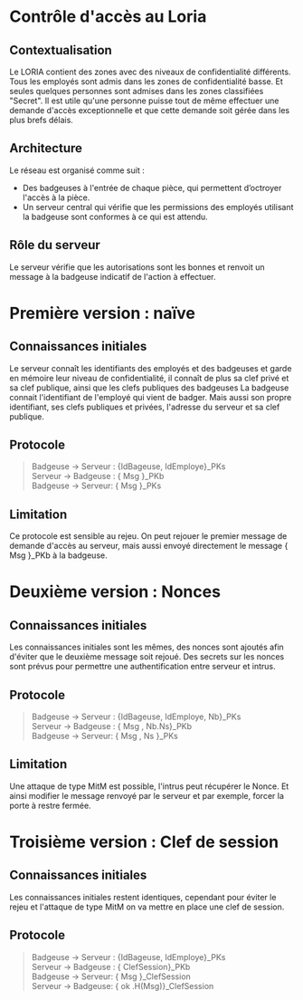 # Contrôle d'accès au Loria
## Contextualisation
Le LORIA contient des zones avec des niveaux de confidentialité différents. Tous les employés sont admis dans les zones de confidentialité basse. Et seules quelques personnes sont admises dans les zones classifiées "Secret". Il est utile qu'une personne puisse tout de même effectuer une demande d'accès exceptionnelle et que cette demande soit gérée dans les plus brefs délais.

## Architecture
Le réseau est organisé comme suit :
 
 - Des badgeuses à l'entrée de chaque pièce, qui permettent d’octroyer l'accès à la pièce.
 - Un serveur central qui vérifie que les permissions des employés utilisant la badgeuse sont conformes à ce qui est attendu.
 
## Rôle du serveur
Le serveur vérifie que les autorisations sont les bonnes et renvoit un message à la badgeuse indicatif de l'action à effectuer.

# Première version : naïve
## Connaissances initiales
 
 Le serveur connaît les identifiants des employés et des badgeuses et garde en mémoire leur niveau de confidentialité, il connaît de plus sa clef privé et sa clef publique, ainsi que les clefs publiques des badgeuses
 La badgeuse connait l'identifiant de l'employé qui vient de badger. Mais aussi son propre identifiant, ses clefs publiques et privées, l'adresse du serveur et sa clef publique.
 
## Protocole

 
> Badgeuse -> Serveur : {IdBageuse, IdEmploye}_PKs <br>
> Serveur -> Badgeuse : { Msg }_PKb <br>
> Badgeuse -> Serveur: { Msg }_PKs 
 
## Limitation
Ce protocole est sensible au rejeu. On peut rejouer le premier message de demande d'accès au serveur, mais aussi envoyé directement le message { Msg }_PKb à la badgeuse.

# Deuxième version : Nonces
 
## Connaissances initiales
 
Les connaissances initiales sont les mêmes, des nonces sont ajoutés afin d'éviter que le deuxième message soit rejoué. Des secrets sur les nonces sont prévus pour permettre une authentification entre serveur et intrus.

## Protocole

> Badgeuse -> Serveur : {IdBageuse, IdEmploye, Nb}_PKs <br>
> Serveur -> Badgeuse : { Msg , Nb.Ns}_PKb <br>
> Badgeuse -> Serveur: { Msg , Ns }_PKs

## Limitation
Une attaque de type MitM est possible, l'intrus peut récupérer le Nonce. Et ainsi modifier le message renvoyé par le serveur et par exemple, forcer la porte à restre fermée.

# Troisième version : Clef de session
## Connaissances initiales
Les connaissances initiales restent identiques, cependant pour éviter le rejeu et l'attaque de type MitM on va mettre en place une clef de session.

## Protocole
> Badgeuse -> Serveur : {IdBageuse, IdEmploye}_PKs <br>
> Serveur -> Badgeuse : { ClefSession}_PKb <br>
> Badgeuse -> Serveur: { Msg }_ClefSession <br>
> Serveur -> Badgeuse: { ok .H(Msg)}_ClefSession

 

